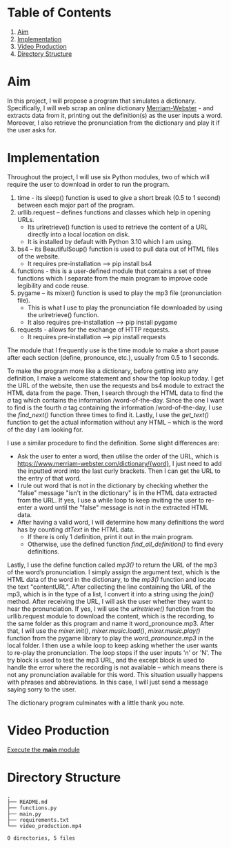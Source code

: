 # Table of Contents

<!-- vim-markdown-toc GFM -->

1. [Aim](#aim)
1. [Implementation](#implementation)
1. [Video Production](#video-production)
1. [Directory Structure](#directory-structure)

<!-- vim-markdown-toc -->

# Aim

In this project, I will propose a program that simulates a dictionary.
Specifically, I will web scrap an online dictionary
[Merriam-Webster](https://www.merriam-webster.com/) - and extracts data from it,
printing out the definition(s) as the user inputs a word. Moreover, I also
retrieve the pronunciation from the dictionary and play it if the user asks for.

# Implementation

Throughout the project, I will use six Python modules, two of which will require
the user to download in order to run the program.

1. time - its sleep() function is used to give a short break (0.5 to 1 second)
   between each major part of the program.
1. urllib.request – defines functions and classes which help in opening URLs.
    - Its urlretrieve() function is used to retrieve the content of a URL
      directly into a local location on disk.
    - It is installed by default with Python 3.10 which I am using.
1. bs4 – its BeautifulSoup() function is used to pull data out of HTML files of
the website.
    - It requires pre-installation –> pip install bs4
1. functions - this is a user-defined module that contains a set of three
functions which I separate from the main program to improve code legibility and
code reuse.
1. pygame – its mixer() function is used to play the mp3 file (pronunciation
file).
    - This is what I use to play the pronunciation file downloaded by using the
      urlretrieve() function.
    - It also requires pre-installation –> pip install pygame
1. requests - allows for the exchange of HTTP requests.
    - It requires pre-installation –> pip install requests

The module that I frequently use is the time module to make a short pause after
each section (define, pronounce, etc.), usually from 0.5 to 1 seconds.

To make the program more like a dictionary, before getting into any definition,
I make a welcome statement and show the top lookup today. I get the URL of the
website, then use the requests and bs4 module to extract the HTML data from the
page. Then, I search through the HTML data to find the *a* tag which contains
the information /word-of-the-day. Since the one I want to find is the fourth
*a* tag containing the information /word-of-the-day, I use the *find_next()*
function three times to find it. Lastly, I use the *get_text()* function to get
the actual information without any HTML – which is the word of the day I am
looking for.

I use a similar procedure to find the definition. Some slight differences are:

- Ask the user to enter a word, then utilise the order of the URL, which is
  <https://www.merriam-webster.com/dictionary/{word}>, I just need to add the
  inputted word into the last curly brackets. Then I can get the URL to the
  entry of that word.
- I rule out word that is not in the dictionary by checking whether the "false"
  message "isn't in the dictionary" is in the HTML data extracted from the URL.
  If yes, I use a while loop to keep inviting the user to re-enter a word until
  the "false" message is not in the extracted HTML data.
- After having a valid word, I will determine how many definitions the word has
  by counting *dtText* in the HTML data.
  - If there is only 1 definition, print it out in the main program.
  - Otherwise, use the defined function *find_all_definition()* to find every
    definitions.

Lastly, I use the define function called *mp3()* to return the URL of the mp3 of
the word’s pronunciation. I simply assign the argument text, which is the HTML
data of the word in the dictionary, to the *mp3()* function and locate the text
"contentURL". After collecting the line containing the URL of the mp3, which is
in the type of a list, I convert it into a string using the *join()* method.
After receiving the URL, I will ask the user whether they want to hear the
pronunciation. If yes, I will use the *urlretrieve()* function from the
urllib.request module to download the content, which is the recording, to the
same folder as this program and name it word_pronounce.mp3. After that, I will
use the *mixer.init()*, *mixer.music.load()*, *mixer.music.play()* function from
the pygame library to play the *word_pronounce.mp3* in the local folder. I then
use a while loop to keep asking whether the user wants to re-play the
pronunciation.  The loop stops if the user inputs 'n' or 'N'. The try block is
used to test the mp3 URL, and the except block is used to handle the error where
the recording is not available – which means there is not any pronunciation
available for this word. This situation usually happens with phrases and
abbreviations. In this case, I will just send a message saying sorry to the
user.

The dictionary program culminates with a little thank you note.

# Video Production

[Execute the **main**
module](https://raw.githubusercontent.com/tanducmai/web-scraping-dictionary/master/video_production.mp4)

# Directory Structure

```
.
├── README.md
├── functions.py
├── main.py
├── requirements.txt
└── video_production.mp4

0 directories, 5 files
```
